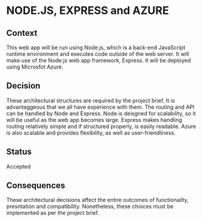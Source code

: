 # NODE.JS, EXPRESS and AZURE

## Context

This web app will be run using Node.js, which is a back-end JavaScript runtime environment and executes code outside of the web server.
It will make use of the Node.js web app framework, Express.
It will be deployed using Microsfot Azure.

## Decision

These architectural structures are required by the project brief. It is advantaggeous that we all have experience with them. The routing and API can be handled by Node and Express. Node is deisgned for scalability, so it will be useful as the web app becomes large. Express makes handling routing relatively simple and if structured properly, is easily readable. Azure is also scalable and provides flexibility, as well as user-friendliness.

## Status

Accepted

## Consequences

These architectural decisions affect the entire outcomes of functionailty, presntation and compatibility. Nonetheless, these choices must be implemented as per the project brief.
